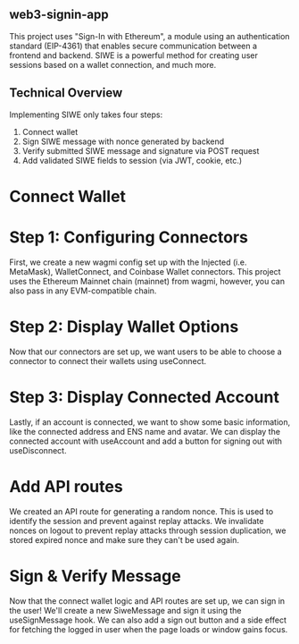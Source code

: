 ## web3-signin-app
This project uses "Sign-In with Ethereum", a module using an authentication standard (EIP-4361) that enables secure communication between a frontend and backend. SIWE is a powerful method for creating user sessions based on a wallet connection, and much more.

## Technical Overview

Implementing SIWE only takes four steps:
1. Connect wallet
2. Sign SIWE message with nonce generated by backend
3. Verify submitted SIWE message and signature via POST request
4. Add validated SIWE fields to session (via JWT, cookie, etc.)

# Connect Wallet
# Step 1: Configuring Connectors
First, we create a new wagmi config set up with the Injected (i.e. MetaMask), WalletConnect, and Coinbase Wallet connectors. This project uses the Ethereum Mainnet chain (mainnet) from wagmi, however, you can also pass in any EVM-compatible chain.
# Step 2: Display Wallet Options
Now that our connectors are set up, we want users to be able to choose a connector to connect their wallets using useConnect.
# Step 3: Display Connected Account
Lastly, if an account is connected, we want to show some basic information, like the connected address and ENS name and avatar. We can display the connected account with useAccount and add a button for signing out with useDisconnect.

# Add API routes
We created an API route for generating a random nonce. This is used to identify the session and prevent against replay attacks. We invalidate nonces on logout to prevent replay attacks through session duplication, we stored expired nonce and make sure they can't be used again.

# Sign & Verify Message
Now that the connect wallet logic and API routes are set up, we can sign in the user! We'll create a new SiweMessage and sign it using the useSignMessage hook. We can also add a sign out button and a side effect for fetching the logged in user when the page loads or window gains focus.


